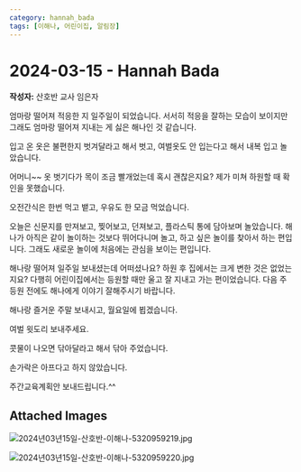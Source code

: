 ```yaml
---
category: hannah_bada
tags: [이해나, 어린이집, 알림장]
---
```


# 2024-03-15 - Hannah Bada

**작성자:** 산호반 교사 임은자  

엄마랑 떨어져 적응한 지 일주일이 되었습니다. 서서히 적응을 잘하는 모습이 보이지만 그래도 엄마랑 떨어져 지내는 게 싫은 해나인 것 같습니다. 

입고 온 옷은 불편한지 벗겨달라고 해서 벗고, 여벌옷도 안 입는다고 해서 내복 입고 놀았습니다. 

어머니~~  옷 벗기다가 목이 조금 빨개었는데 혹시 괜찮은지요? 제가 미쳐 하원할 때 확인을  못했습니다.

오전간식은 한번 먹고 뱉고, 우유도 한 모금 먹었습니다.

오늘은 신문지를 만져보고, 찢어보고,  던져보고,  플라스틱 통에 담아보며 놀았습니다. 해나가 아직은 같이 놀이하는 것보다  뛰어다니며 놀고, 하고 싶은 놀이를 찾아서 하는 편입니다. 그래도 새로운 놀이에 처음에는 관심을 보이는 편입니다.
 
해나랑 떨어져 일주일 보내셨는데 어떠셨나요? 하원 후 집에서는 크게 변한 것은 없었는지요? 다행히 어린이집에서는 등원할 때만 울고 잘 지내고 가는 편이었습니다. 다음 주 등원 전에도 해나에게 이야기 잘해주시기 바랍니다.

해나랑 즐거운 주말 보내시고, 월요일에 뵙겠습니다.

여벌 윗도리 보내주세요.

콧물이 나오면 닦아달라고 해서 닦아 주었습니다.

손가락은 아프다고 하지 않았습니다.

주간교육계획안 보내드립니다.^^

## Attached Images
![2024년03년15일-산호반-이해나-5320959219.jpg](https://feghi.github.io/assets/img/bada_photo/2024년03년15일-산호반-이해나-5320959219.jpg)

![2024년03년15일-산호반-이해나-5320959220.jpg](https://feghi.github.io/assets/img/bada_photo/2024년03년15일-산호반-이해나-5320959220.jpg)

